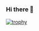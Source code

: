 ### Hi there 👋

[![trophy](https://github-profile-trophy.vercel.app/?username=AVoudromnianos&rank=SECRET,SSS,SS,S,A,AA,AAA&theme=darkhub&margin-w=15no-bg=true&no-frame=true)](https://github.com/ryo-ma/github-profile-trophy)
